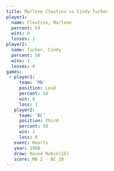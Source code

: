 ```yaml
---
title: Marlene Cleutinx vs Cindy Tucker
player1:                 
  name: Cleutinx, Marlene
  percent: 54            
  wins: 0                
  losses: 1              
player2:                 
  name: Tucker, Cindy    
  percent: 58            
  wins: 1                
  losses: 0              
games:
 - player1:        
     team: 'MB'    
     position: Lead
     percent: 54   
     win: 0        
     loss: 1       
   player2:         
     team: 'BC'     
     position: Third
     percent: 58    
     win: 1         
     loss: 0        
   event: Hearts        
   year: 1988           
   draw: Round Robin(15)
   score: MB 2 - BC 10  
---
```

